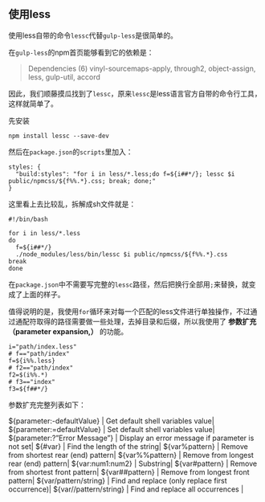 ## 使用less

使用less自带的命令`lessc`代替`gulp-less`是很简单的。

在`gulp-less`的npm首页能够看到它的依赖是：

> Dependencies (6)
> vinyl-sourcemaps-apply, through2, object-assign, less, gulp-util, accord

因此，我们顺藤摸瓜找到了`lessc`，原来`lessc`是less语言官方自带的命令行工具，这样就简单了。

先安装

```
npm install lessc --save-dev
```

然后在`package.json`的`scripts`里加入：

```
styles: {
  "build:styles": "for i in less/*.less;do f=${i##*/}; lessc $i public/npmcss/${f%%.*}.css; break; done;"
}
```

这里看上去比较乱，拆解成sh文件就是：

```
#!/bin/bash

for i in less/*.less
do
  f=${i##*/}
  ./node_modules/less/bin/lessc $i public/npmcss/${f%%.*}.css
break
done
```

在`package.json`中不需要写完整的`lessc`路径，然后把换行全部用`;`来替换，就变成了上面的样子。

值得说明的是，我使用`for`循环来对每一个匹配的less文件进行单独操作，不过通过通配符取得的路径需要做一些处理，去掉目录和后缀，所以我使用了 **参数扩充（parameter expansion,）** 的功能。

```
i="path/index.less"
# f=="path/index"
f=${i%%.less}
# f2=="path/index"
f2=$(i%%.*)
# f3=="index"
f3=${f##*/}
```

参数扩充完整列表如下：

${parameter:-defaultValue}	| Get default shell variables value|
${parameter:=defaultValue}	| Set default shell variables value|
${parameter:?”Error Message”}	| Display an error message if parameter is not set|
${#var}	| Find the length of the string|
${var%pattern}	| Remove from shortest rear (end) pattern|
${var%%pattern}	| Remove from longest rear (end) pattern|
${var:num1:num2}	| Substring|
${var#pattern}	| Remove from shortest front pattern|
${var##pattern}	| Remove from longest front pattern|
${var/pattern/string}	| Find and replace (only replace first occurrence)|
${var//pattern/string}	| Find and replace all occurrences |